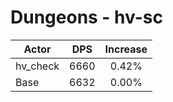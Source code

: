 # Dungeons - hv-sc
| Actor | DPS | Increase |
|---|:---:|:---:|
|hv_check|6660|0.42%|
|Base|6632|0.00%|
